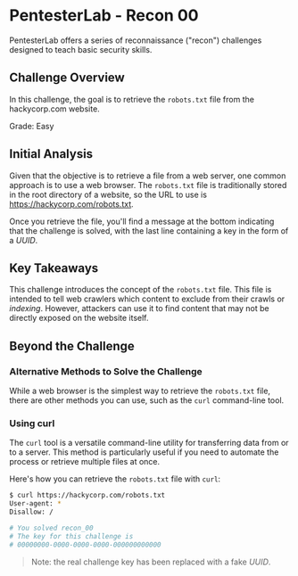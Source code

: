 # PentesterLab - Recon 00

PentesterLab offers a series of reconnaissance ("recon") challenges designed to
teach basic security skills.

## Challenge Overview

In this challenge, the goal is to retrieve the `robots.txt` file from the
hackycorp.com website.

Grade: Easy

## Initial Analysis

Given that the objective is to retrieve a file from a web server, one common
approach is to use a web browser. The `robots.txt` file is traditionally stored
in the root directory of a website, so the URL to use is
https://hackycorp.com/robots.txt.

Once you retrieve the file, you'll find a message at the bottom indicating that
the challenge is solved, with the last line containing a key in the form of a
_UUID_.

## Key Takeaways

This challenge introduces the concept of the `robots.txt` file. This file is
intended to tell web crawlers which content to exclude from their crawls or
_indexing_. However, attackers can use it to find content that may not be
directly exposed on the website itself.

## Beyond the Challenge

### Alternative Methods to Solve the Challenge

While a web browser is the simplest way to retrieve the `robots.txt` file,
there are other methods you can use, such as the `curl` command-line tool.

### Using curl

The `curl` tool is a versatile command-line utility for transferring data from
or to a server. This method is particularly useful if you need to automate the
process or retrieve multiple files at once.

Here's how you can retrieve the `robots.txt` file with `curl`:

```sh
$ curl https://hackycorp.com/robots.txt
User-agent: *
Disallow: /

# You solved recon_00
# The key for this challenge is
# 00000000-0000-0000-0000-000000000000
```

> Note: the real challenge key has been replaced with a fake _UUID_.
